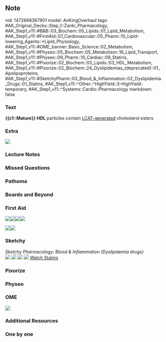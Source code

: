 ## Note
nid: 1472668367901
model: AnKingOverhaul
tags: #AK_Original_Decks::Step_1::Zanki_Pharmacology, #AK_Step1_v11::#B&B::03_Biochem::05_Lipids::01_Lipid_Metabolism, #AK_Step1_v11::#FirstAid::07_Cardiovascular::05_Pharm::10_Lipid-lowering_Agents::*Lipid_Physiology, #AK_Step1_v11::#OME_banner::Basic_Science::02_Metabolism, #AK_Step1_v11::#Physeo::05_Biochem::05_Metabolism::16_Lipid_Transport, #AK_Step1_v11::#Physeo::09_Pharm::10_Cardiac::09_Statins, #AK_Step1_v11::#Pixorize::02_Biochem::03_Lipids::03_HDL_Metabolism, #AK_Step1_v11::#Pixorize::02_Biochem::24_Dyslipidemias_(deprecated)::01_Apolipoproteins, #AK_Step1_v11::#SketchyPharm::03_Blood_&_Inflammation::02_Dyslipidemia_Drugs::01_Statins, #AK_Step1_v11::^Other::^HighYield::3-HighYield-temporary, #AK_Step1_v11::^Systems::Cardio::Pharmacology
markdown: false

### Text
<div>
  <b>{{c1::Mature}} HDL</b> particles contain <u>LCAT-generated</u>
  cholesterol esters
</div>

### Extra
<img src="paste-488986321617386.jpg">

### Lecture Notes


### Missed Questions


### Pathoma


### Boards and Beyond


### First Aid
<img src="paste-244138826006531.jpg"><img src=
"paste-161598144512003.jpg"><img src=
"paste-230506599809027.jpg"><img src="paste-225266739707907.jpg">
<div>
  <div>
    <div><img src="paste-235252538671107.jpg"><img src=
    "paste-203263622250499.jpg"></div>
  </div>
</div>

### Sketchy
<div>
  <i>Sketchy Pharmacology: Blood & Inflammation (Dyslipidemia
  drugs)</i>
</div><img src="paste-560987153367041.jpg" class="resizer">
<img src="Screen%20Shot%202019-10-01%20at%209.05.45%20AM.png"
class="resizer"> <img src=
"Screen%20Shot%202019-10-01%20at%209.05.56%20AM.png" class=
"resizer"> <img src="paste-560987153367041.jpg" class="resizer">
<a href=
"https://dashboard.sketchy.com/study/medical/courses/medical-pharmacology/units/medical-pharmacology-blood-inflammation/videos/medical-pharmacology-blood-and-inflammation-dyslipidemia-drugs-statins?utm_source=anki&utm_medium=partnership&utm_campaign=february_update&utm_content=medical">
Watch Statins</a>

### Pixorize


### Physeo


### OME
<div class="ome-widget">
  <a href=
  "https://onlinemeded.org/spa/metabolism?ref=anki"><img src=
  "_OME_AnkiFlashcards_Topic_2.png"></a>
</div>

### Additional Resources


### One by one


